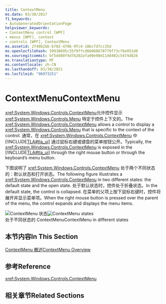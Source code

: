 ```yaml
---
title: ContextMenu
ms.date: 03/30/2017
f1_keywords:
- AutoGeneratedOrientationPage
helpviewer_keywords:
- ContextMenu control [WPF]
- menus [WPF], context
- controls [WPF], ContextMenu
ms.assetid: 2f40b2bb-b702-4706-9fc4-10bcfd7cc35d
ms.openlocfilehash: 59938695c35f9ffcd66060678779f73cf6e951d0
ms.sourcegitcommit: bf5dd80f4d7b202afa90e90d1148402c5474d826
ms.translationtype: MT
ms.contentlocale: zh-CN
ms.lasthandoff: 03/30/2021
ms.locfileid: "96973251"
---
```

# <a name="contextmenu"></a><span data-ttu-id="dc29e-102">ContextMenu</span><span class="sxs-lookup"><span data-stu-id="dc29e-102">ContextMenu</span></span>
<span data-ttu-id="dc29e-103"><xref:System.Windows.Controls.ContextMenu>允许控件显示 <xref:System.Windows.Controls.Menu> 特定于控件上下文的。</span><span class="sxs-lookup"><span data-stu-id="dc29e-103">The <xref:System.Windows.Controls.ContextMenu> allows a control to display a <xref:System.Windows.Controls.Menu> that is specific to the context of the control.</span></span> <span data-ttu-id="dc29e-104">通常，在 <xref:System.Windows.Controls.ContextMenu> 中 [!INCLUDE[TLA#tla_ui](../../../includes/tlasharptla-ui-md.md)] 通过鼠标右键或键盘的菜单按钮公开。</span><span class="sxs-lookup"><span data-stu-id="dc29e-104">Typically, the <xref:System.Windows.Controls.ContextMenu> is exposed in the [!INCLUDE[TLA#tla_ui](../../../includes/tlasharptla-ui-md.md)] through the right mouse button or through the keyboard’s menu button.</span></span>  
  
 <span data-ttu-id="dc29e-105">下图说明了 <xref:System.Windows.Controls.ContextMenu> 处于两个不同状态的：默认状态和打开状态。</span><span class="sxs-lookup"><span data-stu-id="dc29e-105">The following figure illustrates a <xref:System.Windows.Controls.ContextMenu> in two different states: the default state and the open state.</span></span> <span data-ttu-id="dc29e-106">处于默认状态时，控件处于折叠状态。</span><span class="sxs-lookup"><span data-stu-id="dc29e-106">In the default state, the control is collapsed.</span></span> <span data-ttu-id="dc29e-107">在菜单的父项上按下鼠标右键时，控件将展开并显示菜单项。</span><span class="sxs-lookup"><span data-stu-id="dc29e-107">When the right mouse button is pressed over the parent of the menu, the control expands and displays the menu items.</span></span>  
  
 <span data-ttu-id="dc29e-108">![ContextMenu 状态](./media/ss-ctl-contextmenu.png "SS_CTL_contextmenu")</span><span class="sxs-lookup"><span data-stu-id="dc29e-108">![ContextMenu states](./media/ss-ctl-contextmenu.png "SS_CTL_contextmenu")</span></span>  
<span data-ttu-id="dc29e-109">处于不同状态的 ContextMenu</span><span class="sxs-lookup"><span data-stu-id="dc29e-109">ContextMenu in different states</span></span>  
  
## <a name="in-this-section"></a><span data-ttu-id="dc29e-110">本节内容</span><span class="sxs-lookup"><span data-stu-id="dc29e-110">In This Section</span></span>  
 [<span data-ttu-id="dc29e-111">ContextMenu 概述</span><span class="sxs-lookup"><span data-stu-id="dc29e-111">ContextMenu Overview</span></span>](contextmenu-overview.md)  
  
## <a name="reference"></a><span data-ttu-id="dc29e-112">参考</span><span class="sxs-lookup"><span data-stu-id="dc29e-112">Reference</span></span>  
 <xref:System.Windows.Controls.ContextMenu>  
  
## <a name="related-sections"></a><span data-ttu-id="dc29e-113">相关章节</span><span class="sxs-lookup"><span data-stu-id="dc29e-113">Related Sections</span></span>
